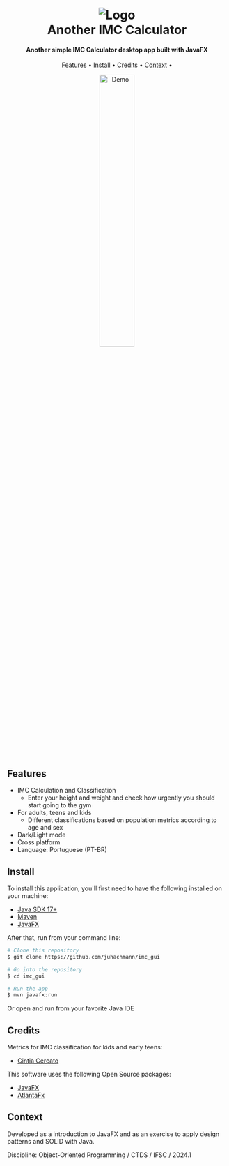 
<h1 align="center">
  <br>
  <img src="https://github.com/juhachmann/imc_gui/blob/main/src/main/resources/com/github/juhachmann/img/blue-heart.png" alt="Logo">
  <br>
  Another IMC Calculator
  <br>
</h1>

<h4 align="center">Another simple IMC Calculator desktop app built with JavaFX </h4>

<p align="center">
  <a href="#features">Features</a> •
  <a href="#install">Install</a> •
  <a href="#credits">Credits</a> •
  <a href="#context">Context</a> •
</p>

<div align="center">
  <img src="https://github.com/juhachmann/imc_gui/blob/main/imc_demo2.gif" width="40%" height="40%" alt="Demo">
</div>


## Features

* IMC Calculation and Classification
  - Enter your height and weight and check how urgently you should start going to the gym
* For adults, teens and kids
  - Different classifications based on population metrics according to age and sex
* Dark/Light mode
* Cross platform
* Language: Portuguese (PT-BR)

## Install

To install this application, you'll first need to have the following installed on your machine: 
- [Java SDK 17+](https://openjdk.org/projects/jdk/17/)
- [Maven](https://maven.apache.org/)
- [JavaFX](https://openjfx.io/)  

After that, run from your command line:

```bash
# Clone this repository
$ git clone https://github.com/juhachmann/imc_gui

# Go into the repository
$ cd imc_gui

# Run the app
$ mvn javafx:run
```

Or open and run from your favorite Java IDE


## Credits

Metrics for IMC classification for kids and early teens:
- [Cintia Cercato](http://cintiacercato.com.br/como-calcular-o-imc-infantil/)

This software uses the following Open Source packages:

- [JavaFX](https://openjfx.io/)
- [AtlantaFx](https://github.com/mkpaz/atlantafx)


## Context

Developed as a introduction to JavaFX and as an exercise to apply design patterns and SOLID with Java. 

Discipline: Object-Oriented Programming / CTDS / IFSC / 2024.1

